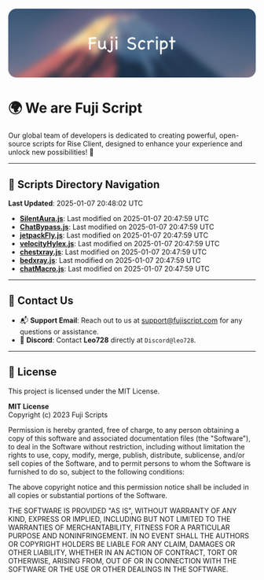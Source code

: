 ![Banner](.github/b.webp)

# 🌍 **We are Fuji Script**

Our global team of developers is dedicated to creating powerful, open-source scripts for Rise Client, designed to enhance your experience and unlock new possibilities! 🌟

---
<!-- SCRIPTS_NAVIGATION_START -->
## 📂 **Scripts Directory Navigation**

**Last Updated**: 2025-01-07 20:48:02 UTC

- **[SilentAura.js](scripts/SilentAura.js)**: Last modified on 2025-01-07 20:47:59 UTC
- **[ChatBypass.js](scripts/ChatBypass.js)**: Last modified on 2025-01-07 20:47:59 UTC
- **[jetpackFly.js](scripts/jetpackFly.js)**: Last modified on 2025-01-07 20:47:59 UTC
- **[velocityHylex.js](scripts/velocityHylex.js)**: Last modified on 2025-01-07 20:47:59 UTC
- **[chestxray.js](scripts/chestxray.js)**: Last modified on 2025-01-07 20:47:59 UTC
- **[bedxray.js](scripts/bedxray.js)**: Last modified on 2025-01-07 20:47:59 UTC
- **[chatMacro.js](scripts/chatMacro.js)**: Last modified on 2025-01-07 20:47:59 UTC

<!-- SCRIPTS_NAVIGATION_END -->

---

## 💬 **Contact Us**  
- 📬 **Support Email**: Reach out to us at [support@fujiscript.com](mailto:support@fujiscript.com) for any questions or assistance.  
- 💬 **Discord**: Contact **Leo728** directly at `Discord@leo728`.

---

## 📜 **License**

This project is licensed under the MIT License.  

**MIT License**  
Copyright (c) 2023 Fuji Scripts  

Permission is hereby granted, free of charge, to any person obtaining a copy of this software and associated documentation files (the "Software"), to deal in the Software without restriction, including without limitation the rights to use, copy, modify, merge, publish, distribute, sublicense, and/or sell copies of the Software, and to permit persons to whom the Software is furnished to do so, subject to the following conditions:  

The above copyright notice and this permission notice shall be included in all copies or substantial portions of the Software.  

THE SOFTWARE IS PROVIDED "AS IS", WITHOUT WARRANTY OF ANY KIND, EXPRESS OR IMPLIED, INCLUDING BUT NOT LIMITED TO THE WARRANTIES OF MERCHANTABILITY, FITNESS FOR A PARTICULAR PURPOSE AND NONINFRINGEMENT. IN NO EVENT SHALL THE AUTHORS OR COPYRIGHT HOLDERS BE LIABLE FOR ANY CLAIM, DAMAGES OR OTHER LIABILITY, WHETHER IN AN ACTION OF CONTRACT, TORT OR OTHERWISE, ARISING FROM, OUT OF OR IN CONNECTION WITH THE SOFTWARE OR THE USE OR OTHER DEALINGS IN THE SOFTWARE.  
